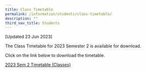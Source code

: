 ```yaml
---
title: Class Timetable
permalink: /information/students/class-timetable/
description: ""
third_nav_title: Students
---
```

[Updated 23 Jun 2023]

The Class Timetable for 2023 Semester 2 is available for download.&nbsp;  

Click on the link below to download the timetable. 

<a href="/files/Information/Students/Timetable/2023/2023 sem 2 timetable.pdf">2023 Sem 2 Timetable (Classes)</a>